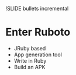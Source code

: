 !SLIDE bullets incremental
# Enter Ruboto
* JRuby based
* App generation tool
* Write in Ruby
* Build an APK